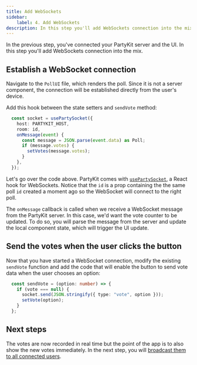 ```yaml
---
title: Add WebSockets
sidebar:
    label: 4. Add WebSockets
description: In this step you'll add WebSockets connection into the mix
---
```


In the previous step, you've connected your PartyKit server and the UI. In this step you'll add WebSockets connection into the mix.

## Establish a WebSocket connection

Navigate to the `PollUI` file, which renders the poll. Since it is not a server component, the connection will be established directly from the user's device.

Add this hook between the state setters and `sendVote` method:

```ts
  const socket = usePartySocket({
    host: PARTYKIT_HOST,
    room: id,
    onMessage(event) {
      const message = JSON.parse(event.data) as Poll;
      if (message.votes) {
        setVotes(message.votes);
      }
    },
  });
```

Let's go over the code above. PartyKit comes with [`usePartySocket`](https://docs.partykit.io/reference/partysocket-api/#usage-with-react), a React hook for WebSockets. Notice that the `id` is a prop containing the the same poll `id` created a moment ago so the WebSocket will connect to the right poll.

The `onMessage` callback is called when we receive a WebSocket message from the PartyKit server. In this case, we'd want the vote counter to be updated. To do so, you will parse the message from the server and update the local component state, which will trigger the UI update.

## Send the votes when the user clicks the button

Now that you have started a WebSocket connection, modify the existing `sendVote` function and add the code that will enable the button to send vote data when the user chooses an option:

```ts
  const sendVote = (option: number) => {
    if (vote === null) {
      socket.send(JSON.stringify({ type: "vote", option }));
      setVote(option);
    }
  };
```

## Next steps

The votes are now recorded in real time but the point of the app is to also show the new votes immediately. In the next step, you will [broadcast them to all connected users](./5-broadcast-the-change).
